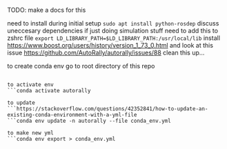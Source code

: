 TODO: make a docs for this

need to install during initial setup `sudo apt install python-rosdep`
discuss uneccesary dependencies if just doing simulation stuff
need to add this to zshrc file `export LD_LIBRARY_PATH=$LD_LIBRARY_PATH:/usr/local/lib`
install https://www.boost.org/users/history/version_1_73_0.html and look at this issue https://github.com/AutoRally/autorally/issues/88
clean this up...

to create conda env go to root directory of this repo
```conda env create -f conda_env.yml --prefix $HOME/anaconda3/envs/autorally python=2.7

to activate env
```conda activate autorally

to update
```https://stackoverflow.com/questions/42352841/how-to-update-an-existing-conda-environment-with-a-yml-file
```conda env update -n autorally --file conda_env.yml

to make new yml
```conda env export > conda_env.yml
